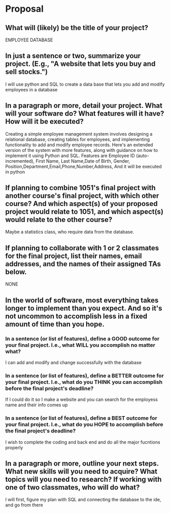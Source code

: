 # Proposal

## What will (likely) be the title of your project?

EMPLOYEE DATABASE

## In just a sentence or two, summarize your project. (E.g., "A website that lets you buy and sell stocks.")

I will use python and SQL to create a data base that lets you add and modify employees in a database

## In a paragraph or more, detail your project. What will your software do? What features will it have? How will it be executed?


Creating a simple employee management system involves designing a relational database, creating tables for employees, and implementing functionality to add and modify employee records. Here's an extended version of the system with more features, along with guidance on how to implement it using Python and SQL. Features are Employee ID (auto-incremented), First Name, Last Name,Date of Birth, Gender, Position,Department,Email,Phone,Number,Address, And it will be executed in python

## If planning to combine 1051's final project with another course's final project, with which other course? And which aspect(s) of your proposed project would relate to 1051, and which aspect(s) would relate to the other course?

Maybe a statistics class, who require data from the database.

## If planning to collaborate with 1 or 2 classmates for the final project, list their names, email addresses, and the names of their assigned TAs below.

NONE

## In the world of software, most everything takes longer to implement than you expect. And so it's not uncommon to accomplish less in a fixed amount of time than you hope.

### In a sentence (or list of features), define a GOOD outcome for your final project. I.e., what WILL you accomplish no matter what?

I can add and modify and change successfully with the database

### In a sentence (or list of features), define a BETTER outcome for your final project. I.e., what do you THINK you can accomplish before the final project's deadline?

If I could do it so I make a website and you can search for the employess name and their info comes up

### In a sentence (or list of features), define a BEST outcome for your final project. I.e., what do you HOPE to accomplish before the final project's deadline?

I wish to complete the coding and back end and do all the major fucntions properly

## In a paragraph or more, outline your next steps. What new skills will you need to acquire? What topics will you need to research? If working with one of two classmates, who will do what?

I will first, figure my plan with SQL and connecting the database to the ide, and go from there
